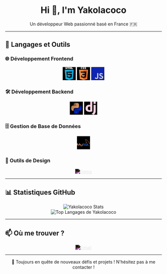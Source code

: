 <h1 align="center">Hi 👋, I'm Yakolacoco</h1>
<p align="center">Un développeur Web passionné basé en France 🇫🇷</p>

---

<h2>🚀 Langages et Outils</h2>

### 🌐 Développement Frontend
<p align="center">
  <a href="https://developer.mozilla.org/en/docs/Web/HTML" target="_blank"><img src="https://raw.githubusercontent.com/devicons/devicon/master/icons/html5/html5-original-wordmark.svg" alt="html5" width="42" height="42" style="filter: invert(1);" /></a>
  <a href="https://developer.mozilla.org/en/docs/Web/CSS" target="_blank"><img src="https://raw.githubusercontent.com/devicons/devicon/master/icons/css3/css3-original-wordmark.svg" alt="css3" width="42" height="42" style="filter: invert(1);" /></a>
   <a href="https://developer.mozilla.org/en/docs/Web/JavaScript" target="_blank"><img src="https://raw.githubusercontent.com/devicons/devicon/master/icons/javascript/javascript-original.svg" alt="javascript" width="42" height="42" style="filter: invert(1);" /></a>
</p>

### 🛠 Développement Backend
<p align="center">
  <a href="https://www.python.org/" target="_blank"><img src="https://raw.githubusercontent.com/devicons/devicon/master/icons/python/python-original.svg" alt="python" width="42" height="42" style="filter: invert(1);" /></a>
  <a href="https://www.djangoproject.com/" target="_blank"><img src="https://raw.githubusercontent.com/devicons/devicon/master/icons/django/django-plain.svg" alt="django" width="42" height="42" style="filter: invert(1);" /></a>
</p>


### 🗄️ Gestion de Base de Données
<p align="center">
  <a href="https://www.mysql.com/" target="_blank"><img src="https://raw.githubusercontent.com/devicons/devicon/master/icons/mysql/mysql-original-wordmark.svg" alt="mysql" width="42" height="42" style="filter: invert(1);" /></a>
</p>

### 🎨 Outils de Design
<p align="center">
  <a href="https://www.figma.com/" target="_blank"><img src="https://www.vectorlogo.zone/logos/figma/figma-icon.svg" alt="figma" width="42" height="42" style="filter: invert(1);" /></a>


---

<h2>📊 Statistiques GitHub</h2>
<p align="center">
 <img src="https://github-readme-stats.vercel.app/api?username=Yakolacoco&show_icons=true&theme=dark" alt="Yakolacoco Stats" />
<br />
<img src="https://github-readme-stats.vercel.app/api/top-langs?username=Yakolacoco&show_icons=true&locale=en&layout=compact&theme=dark" alt="Top Langages de Yakolacoco" />

  
  ---

<h2>📫 Où me trouver ?</h2>
<p align="center">
  <a href="mailto:Yakolacoco@gmail.com" target="_blank"><img src="https://www.vectorlogo.zone/logos/gmail/gmail-icon.svg" alt="Email" width="42" height="42" style="filter: invert(1);" /></a>
</p>

---

<p align="center">
  🚀 Toujours en quête de nouveaux défis et projets ! N'hésitez pas à me contacter !
</p>
